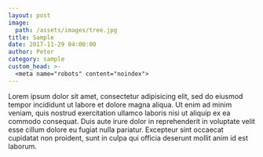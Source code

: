 ```yaml
---
layout: post
image: 
  path: /assets/images/tree.jpg
title: Sample
date: 2017-11-29 04:00:00
author: Peter
category: sample
custom_head: >-
  <meta name="robots" content="noindex">
---
```


<p>Lorem ipsum dolor sit amet, consectetur adipisicing elit, sed do eiusmod
tempor incididunt ut labore et dolore magna aliqua. Ut enim ad minim veniam,
quis nostrud exercitation ullamco laboris nisi ut aliquip ex ea commodo
consequat. Duis aute irure dolor in reprehenderit in voluptate velit esse
cillum dolore eu fugiat nulla pariatur. Excepteur sint occaecat cupidatat non
proident, sunt in culpa qui officia deserunt mollit anim id est laborum.</p>
